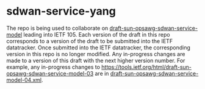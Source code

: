 # sdwan-service-yang
The repo is being used to collaborate on [draft-sun-opsawg-sdwan-service-model](https://tools.ietf.org/html/draft-sun-opsawg-sdwan-service-model) leading into IETF 105.
Each version of the draft in this repo corresponds to a version of the draft to be submitted into the IETF datatracker.
Once submitted into the IETF datatracker, the corresponding version in this repo is no longer modified. 
Any in-progress changes are made to a version of this draft with the next higher version number. For example, any in-progress changes to https://tools.ietf.org/html/draft-sun-opsawg-sdwan-service-model-03 are in [draft-sun-opsawg-sdwan-service-model-04.xml](./draft-sun-opsawg-sdwan-service-model-04.xml).

